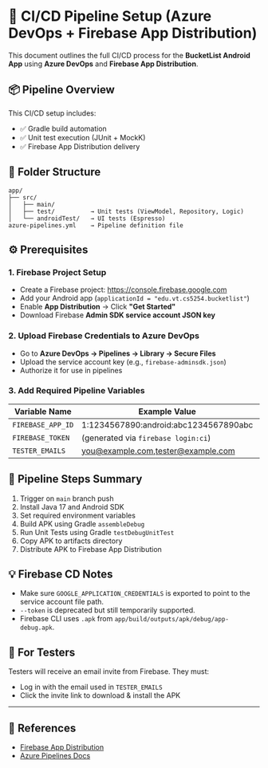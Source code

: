 # 🔧 CI/CD Pipeline Setup (Azure DevOps + Firebase App Distribution)

This document outlines the full CI/CD process for the **BucketList Android App** using **Azure DevOps** and **Firebase App Distribution**.

## 📦 Pipeline Overview
This CI/CD setup includes:
- ✅ Gradle build automation
- ✅ Unit test execution (JUnit + MockK)
- ✅ Firebase App Distribution delivery

## 📁 Folder Structure
```
app/
├── src/
│   ├── main/
│   ├── test/          → Unit tests (ViewModel, Repository, Logic)
│   └── androidTest/   → UI tests (Espresso)
azure-pipelines.yml    → Pipeline definition file
```

## ⚙ Prerequisites

### 1. Firebase Project Setup
- Create a Firebase project: https://console.firebase.google.com
- Add your Android app (`applicationId = "edu.vt.cs5254.bucketlist"`)
- Enable **App Distribution** → Click **"Get Started"**
- Download Firebase **Admin SDK service account JSON key**

### 2. Upload Firebase Credentials to Azure DevOps
- Go to **Azure DevOps → Pipelines → Library → Secure Files**
- Upload the service account key (e.g., `firebase-adminsdk.json`)
- Authorize it for use in pipelines

### 3. Add Required Pipeline Variables
| Variable Name       | Example Value                           | Secret |
|--------------------|------------------------------------------|--------|
| `FIREBASE_APP_ID`  | 1:1234567890:android:abc1234567890abc     | ❌ No  |
| `FIREBASE_TOKEN`   | (generated via `firebase login:ci`)      | ✅ Yes |
| `TESTER_EMAILS`    | you@example.com,tester@example.com       | ❌ No  |

## 🔁 Pipeline Steps Summary

1. Trigger on `main` branch push
2. Install Java 17 and Android SDK
3. Set required environment variables
4. Build APK using Gradle `assembleDebug`
5. Run Unit Tests using Gradle `testDebugUnitTest`
6. Copy APK to artifacts directory
7. Distribute APK to Firebase App Distribution

## 💡 Firebase CD Notes
- Make sure `GOOGLE_APPLICATION_CREDENTIALS` is exported to point to the service account file path.
- `--token` is deprecated but still temporarily supported.
- Firebase CLI uses `.apk` from `app/build/outputs/apk/debug/app-debug.apk`.

## 📩 For Testers
Testers will receive an email invite from Firebase.
They must:
- Log in with the email used in `TESTER_EMAILS`
- Click the invite link to download & install the APK

---
## 🔗 References
- [Firebase App Distribution](https://firebase.google.com/docs/app-distribution)
- [Azure Pipelines Docs](https://learn.microsoft.com/en-us/azure/devops/pipelines/)